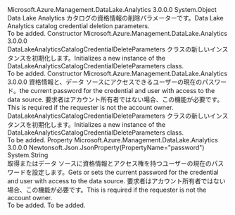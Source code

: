 <Type Name="DataLakeAnalyticsCatalogCredentialDeleteParameters" FullName="Microsoft.Azure.Management.DataLake.Analytics.Models.DataLakeAnalyticsCatalogCredentialDeleteParameters">
  <TypeSignature Language="C#" Value="public class DataLakeAnalyticsCatalogCredentialDeleteParameters" />
  <TypeSignature Language="ILAsm" Value=".class public auto ansi beforefieldinit DataLakeAnalyticsCatalogCredentialDeleteParameters extends System.Object" />
  <TypeSignature Language="DocId" Value="T:Microsoft.Azure.Management.DataLake.Analytics.Models.DataLakeAnalyticsCatalogCredentialDeleteParameters" />
  <TypeSignature Language="VB.NET" Value="Public Class DataLakeAnalyticsCatalogCredentialDeleteParameters" />
  <TypeSignature Language="F#" Value="type DataLakeAnalyticsCatalogCredentialDeleteParameters = class" />
  <AssemblyInfo>
    <AssemblyName>Microsoft.Azure.Management.DataLake.Analytics</AssemblyName>
    <AssemblyVersion>3.0.0.0</AssemblyVersion>
  </AssemblyInfo>
  <Base>
    <BaseTypeName>System.Object</BaseTypeName>
  </Base>
  <Interfaces />
  <Docs>
    <summary>
            <span data-ttu-id="06c9e-101">Data Lake Analytics カタログの資格情報の削除パラメーターです。</span><span class="sxs-lookup"><span data-stu-id="06c9e-101">Data Lake Analytics catalog credential deletion parameters.</span></span>
            </summary>
    <remarks>To be added.</remarks>
  </Docs>
  <Members>
    <Member MemberName=".ctor">
      <MemberSignature Language="C#" Value="public DataLakeAnalyticsCatalogCredentialDeleteParameters ();" />
      <MemberSignature Language="ILAsm" Value=".method public hidebysig specialname rtspecialname instance void .ctor() cil managed" />
      <MemberSignature Language="DocId" Value="M:Microsoft.Azure.Management.DataLake.Analytics.Models.DataLakeAnalyticsCatalogCredentialDeleteParameters.#ctor" />
      <MemberSignature Language="VB.NET" Value="Public Sub New ()" />
      <MemberType>Constructor</MemberType>
      <AssemblyInfo>
        <AssemblyName>Microsoft.Azure.Management.DataLake.Analytics</AssemblyName>
        <AssemblyVersion>3.0.0.0</AssemblyVersion>
      </AssemblyInfo>
      <Parameters />
      <Docs>
        <summary>
            <span data-ttu-id="06c9e-102">DataLakeAnalyticsCatalogCredentialDeleteParameters クラスの新しいインスタンスを初期化します。</span><span class="sxs-lookup"><span data-stu-id="06c9e-102">Initializes a new instance of the DataLakeAnalyticsCatalogCredentialDeleteParameters class.</span></span>
            </summary>
        <remarks>To be added.</remarks>
      </Docs>
    </Member>
    <Member MemberName=".ctor">
      <MemberSignature Language="C#" Value="public DataLakeAnalyticsCatalogCredentialDeleteParameters (string password = null);" />
      <MemberSignature Language="ILAsm" Value=".method public hidebysig specialname rtspecialname instance void .ctor(string password) cil managed" />
      <MemberSignature Language="DocId" Value="M:Microsoft.Azure.Management.DataLake.Analytics.Models.DataLakeAnalyticsCatalogCredentialDeleteParameters.#ctor(System.String)" />
      <MemberSignature Language="VB.NET" Value="Public Sub New (Optional password As String = null)" />
      <MemberSignature Language="F#" Value="new Microsoft.Azure.Management.DataLake.Analytics.Models.DataLakeAnalyticsCatalogCredentialDeleteParameters : string -&gt; Microsoft.Azure.Management.DataLake.Analytics.Models.DataLakeAnalyticsCatalogCredentialDeleteParameters" Usage="new Microsoft.Azure.Management.DataLake.Analytics.Models.DataLakeAnalyticsCatalogCredentialDeleteParameters password" />
      <MemberType>Constructor</MemberType>
      <AssemblyInfo>
        <AssemblyName>Microsoft.Azure.Management.DataLake.Analytics</AssemblyName>
        <AssemblyVersion>3.0.0.0</AssemblyVersion>
      </AssemblyInfo>
      <Parameters>
        <Parameter Name="password" Type="System.String" />
      </Parameters>
      <Docs>
        <param name="password"><span data-ttu-id="06c9e-103">資格情報と、データ ソースにアクセスできるユーザーの現在のパスワード。</span><span class="sxs-lookup"><span data-stu-id="06c9e-103">the current password for the credential and user with access to the data source.</span></span> <span data-ttu-id="06c9e-104">要求者はアカウント所有者ではない場合、この機能が必要です。</span><span class="sxs-lookup"><span data-stu-id="06c9e-104">This is required if the requester is not the account owner.</span></span></param>
        <summary>
            <span data-ttu-id="06c9e-105">DataLakeAnalyticsCatalogCredentialDeleteParameters クラスの新しいインスタンスを初期化します。</span><span class="sxs-lookup"><span data-stu-id="06c9e-105">Initializes a new instance of the DataLakeAnalyticsCatalogCredentialDeleteParameters class.</span></span>
            </summary>
        <remarks>To be added.</remarks>
      </Docs>
    </Member>
    <Member MemberName="Password">
      <MemberSignature Language="C#" Value="public string Password { get; set; }" />
      <MemberSignature Language="ILAsm" Value=".property instance string Password" />
      <MemberSignature Language="DocId" Value="P:Microsoft.Azure.Management.DataLake.Analytics.Models.DataLakeAnalyticsCatalogCredentialDeleteParameters.Password" />
      <MemberSignature Language="VB.NET" Value="Public Property Password As String" />
      <MemberSignature Language="F#" Value="member this.Password : string with get, set" Usage="Microsoft.Azure.Management.DataLake.Analytics.Models.DataLakeAnalyticsCatalogCredentialDeleteParameters.Password" />
      <MemberType>Property</MemberType>
      <AssemblyInfo>
        <AssemblyName>Microsoft.Azure.Management.DataLake.Analytics</AssemblyName>
        <AssemblyVersion>3.0.0.0</AssemblyVersion>
      </AssemblyInfo>
      <Attributes>
        <Attribute>
          <AttributeName>Newtonsoft.Json.JsonProperty(PropertyName="password")</AttributeName>
        </Attribute>
      </Attributes>
      <ReturnValue>
        <ReturnType>System.String</ReturnType>
      </ReturnValue>
      <Docs>
        <summary>
            <span data-ttu-id="06c9e-106">取得またはデータ ソースに資格情報とアクセス権を持つユーザーの現在のパスワードを設定します。</span><span class="sxs-lookup"><span data-stu-id="06c9e-106">Gets or sets the current password for the credential and user with access to the data source.</span></span> <span data-ttu-id="06c9e-107">要求者はアカウント所有者ではない場合、この機能が必要です。</span><span class="sxs-lookup"><span data-stu-id="06c9e-107">This is required if the requester is not the account owner.</span></span>
            </summary>
        <value>To be added.</value>
        <remarks>To be added.</remarks>
      </Docs>
    </Member>
  </Members>
</Type>